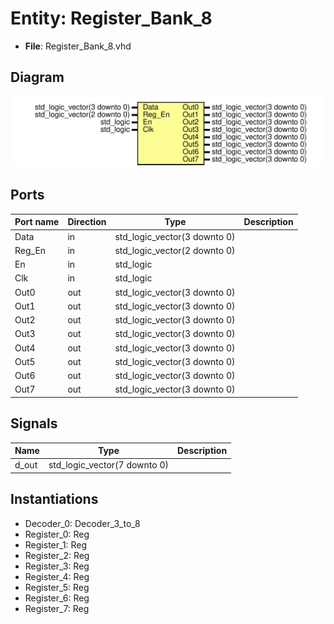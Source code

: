 
# Entity: Register_Bank_8 
- **File**: Register_Bank_8.vhd

## Diagram
![Diagram](Register_Bank_8.svg "Diagram")
## Ports

| Port name | Direction | Type                         | Description |
| --------- | --------- | ---------------------------- | ----------- |
| Data      | in        | std_logic_vector(3 downto 0) |             |
| Reg_En    | in        | std_logic_vector(2 downto 0) |             |
| En        | in        | std_logic                    |             |
| Clk       | in        | std_logic                    |             |
| Out0      | out       | std_logic_vector(3 downto 0) |             |
| Out1      | out       | std_logic_vector(3 downto 0) |             |
| Out2      | out       | std_logic_vector(3 downto 0) |             |
| Out3      | out       | std_logic_vector(3 downto 0) |             |
| Out4      | out       | std_logic_vector(3 downto 0) |             |
| Out5      | out       | std_logic_vector(3 downto 0) |             |
| Out6      | out       | std_logic_vector(3 downto 0) |             |
| Out7      | out       | std_logic_vector(3 downto 0) |             |

## Signals

| Name  | Type                         | Description |
| ----- | ---------------------------- | ----------- |
| d_out | std_logic_vector(7 downto 0) |             |

## Instantiations

- Decoder_0: Decoder_3_to_8
- Register_0: Reg
- Register_1: Reg
- Register_2: Reg
- Register_3: Reg
- Register_4: Reg
- Register_5: Reg
- Register_6: Reg
- Register_7: Reg
